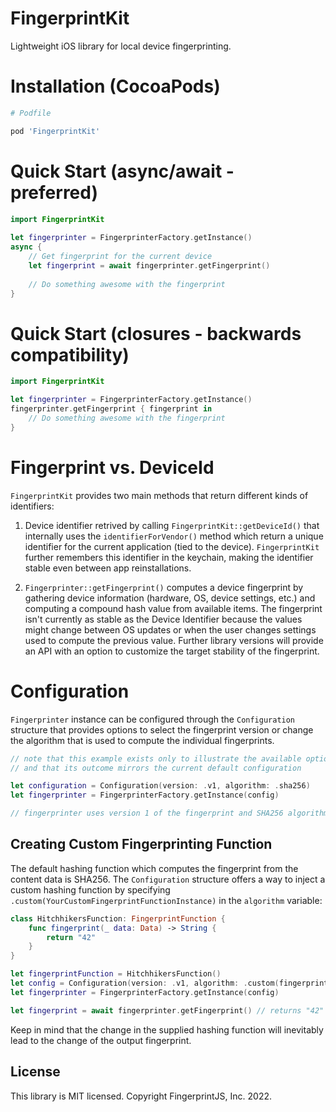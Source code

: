 # FingerprintKit

Lightweight iOS library for local device fingerprinting. 

# Installation (CocoaPods)

```ruby
# Podfile

pod 'FingerprintKit'
```

# Quick Start (async/await - preferred)

```swift
import FingerprintKit
 
let fingerprinter = FingerprinterFactory.getInstance()
async {
    // Get fingerprint for the current device
    let fingerprint = await fingerprinter.getFingerprint()
    
    // Do something awesome with the fingerprint
}
```

# Quick Start (closures - backwards compatibility)
```swift
import FingerprintKit 

let fingerprinter = FingerprinterFactory.getInstance()
fingerprinter.getFingerprint { fingerprint in
    // Do something awesome with the fingerprint
}
```

# Fingerprint vs. DeviceId

`FingerprintKit` provides two main methods that return different kinds of identifiers:

1. Device identifier retrived by calling `FingerprintKit::getDeviceId()` that internally uses the `identifierForVendor()` method which return a unique identifier for the current application (tied to the device). `FingerprintKit` further remembers this identifier in the keychain, making the identifier stable even between app reinstallations. 

2. `Fingerprinter::getFingerprint()` computes a device fingerprint by gathering device information (hardware, OS, device settings, etc.) and computing a compound hash value from available items. The fingerprint isn't currently as stable as the Device Identifier because the values might change between OS updates or when the user changes settings used to compute the previous value. Further library versions will provide an API with an option to customize the target stability of the fingerprint.

# Configuration
`Fingerprinter` instance can be configured through the `Configuration` structure that provides options to select the fingerprint version or change the algorithm that is used to compute the individual fingerprints.

```swift
// note that this example exists only to illustrate the available options
// and that its outcome mirrors the current default configuration

let configuration = Configuration(version: .v1, algorithm: .sha256)
let fingerprinter = FingerprinterFactory.getInstance(config)

// fingerprinter uses version 1 of the fingerprint and SHA256 algorithm
```

## Creating Custom Fingerprinting Function
The default hashing function which computes the fingerprint from the content data is SHA256. The `Configuration` structure offers a way to inject a custom hashing function by specifying `.custom(YourCustomFingerprintFunctionInstance)` in the `algorithm` variable:

```swift
class HitchhikersFunction: FingerprintFunction {
    func fingerprint(_ data: Data) -> String {
        return "42"
    }
}

let fingerprintFunction = HitchhikersFunction()
let config = Configuration(version: .v1, algorithm: .custom(fingerprintFunction))
let fingerprinter = FingerprinterFactory.getInstance(config)

let fingerprint = await fingerprinter.getFingerprint() // returns "42"
```

Keep in mind that the change in the supplied hashing function will inevitably lead to the change of the output fingerprint.

## License
This library is MIT licensed. Copyright FingerprintJS, Inc. 2022.
